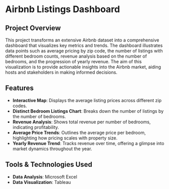 # Airbnb Listings Dashboard

## Project Overview

This project transforms an extensive Airbnb dataset into a comprehensive dashboard that visualizes key metrics and trends. The dashboard illustrates data points such as average pricing by zip code, the number of listings with different bedroom counts, revenue analysis based on the number of bedrooms, and the progression of yearly revenue. The aim of this visualization is to provide actionable insights into the Airbnb market, aiding hosts and stakeholders in making informed decisions.

## Features

- **Interactive Map**: Displays the average listing prices across different zip codes.
- **Distinct Bedroom Listings Chart**: Breaks down the number of listings by the number of bedrooms.
- **Revenue Analysis**: Shows total revenue per number of bedrooms, indicating profitability.
- **Average Price Trends**: Outlines the average price per bedroom, highlighting how pricing scales with property size.
- **Yearly Revenue Trend**: Tracks revenue over time, offering a glimpse into market dynamics throughout the year.

## Tools & Technologies Used

- **Data Analysis**: Microsoft Excel
- **Data Visualization**: Tableau
